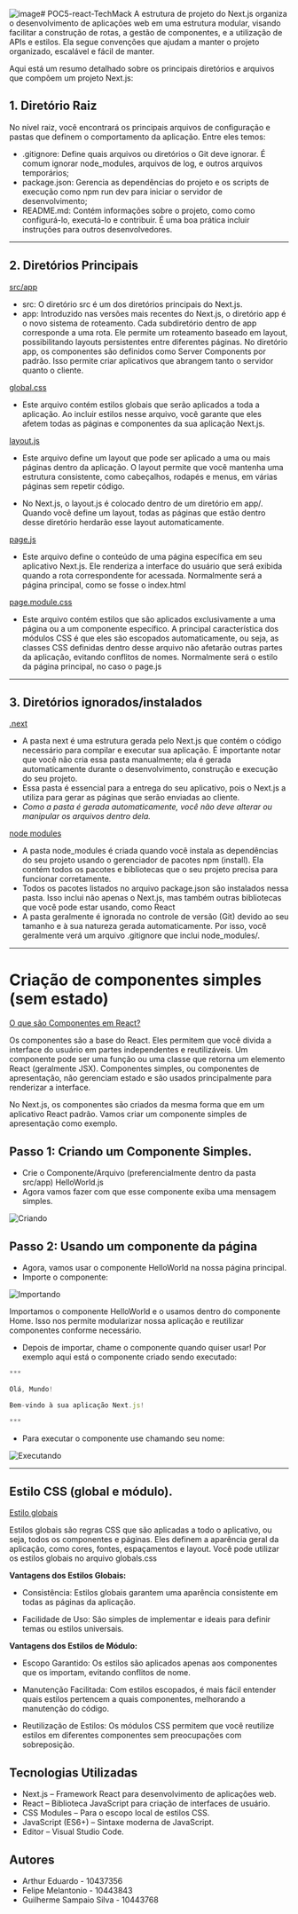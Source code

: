 ![image](https://github.com/user-attachments/assets/81462f66-bd2f-4b8e-acec-c2c06fed4306)# POC5-react-TechMack
A estrutura de projeto do Next.js organiza o desenvolvimento de aplicações web em uma estrutura modular, visando facilitar
 a construção de rotas, a gestão de componentes, e a utilização de APIs e estilos. Ela segue convenções que ajudam a manter o projeto organizado, escalável e fácil de manter.

 Aqui está um resumo detalhado sobre os principais diretórios e arquivos que compõem um projeto Next.js:
 ## 1. Diretório Raiz 
 No nível raiz, você encontrará os principais arquivos de configuração e pastas que definem o comportamento da aplicação. Entre eles temos:
 - .gitignore: Define quais arquivos ou diretórios o Git deve ignorar. É comum ignorar node_modules, arquivos de log, e outros arquivos temporários;
 - package.json: Gerencia as dependências do projeto e os scripts de execução como npm run dev para iniciar o servidor de desenvolvimento;
 - README.md: Contém informações sobre o projeto, como como configurá-lo, executá-lo e contribuir. É uma boa prática incluir instruções para outros desenvolvedores.
- - - 
## 2. Diretórios Principais
[src/app](#) 
- src: O diretório src é um dos diretórios principais do Next.js.
- app: Introduzido nas versões mais recentes do Next.js, o diretório app é o novo sistema de roteamento. Cada subdiretório dentro de app corresponde a uma rota. Ele permite um roteamento baseado em layout, possibilitando layouts persistentes entre diferentes páginas. No diretório app, os componentes são definidos como Server Components por padrão. Isso permite criar aplicativos que abrangem tanto o servidor quanto o cliente.
  
[global.css](#)
- Este arquivo contém estilos globais que serão aplicados a toda a aplicação. Ao incluir estilos nesse arquivo, você garante que eles afetem todas as páginas e componentes da sua aplicação Next.js.

[layout.js](#)
- Este arquivo define um layout que pode ser aplicado a uma ou mais páginas dentro da aplicação. O layout permite que você mantenha uma estrutura consistente, como cabeçalhos, rodapés e menus, em várias páginas sem repetir código.

- No Next.js, o layout.js é colocado dentro de um diretório em app/. Quando você define um layout, todas as páginas que estão dentro desse diretório herdarão esse layout automaticamente.

[page.js](#)
- Este arquivo define o conteúdo de uma página específica em seu aplicativo Next.js. Ele renderiza a interface do usuário que será exibida quando a rota correspondente for acessada. Normalmente será a página principal, como se fosse o index.html

[page.module.css](#)
- Este arquivo contém estilos que são aplicados exclusivamente a uma página ou a um componente específico. A principal característica dos módulos CSS é que eles são escopados automaticamente, ou seja, as classes CSS definidas dentro desse arquivo não afetarão outras partes da aplicação, evitando conflitos de nomes. Normalmente será o estilo da página principal, no caso o page.js
- - - 
## 3. Diretórios ignorados/instalados 
[.next](#)
- A pasta next é uma estrutura gerada pelo Next.js que contém o código necessário para compilar e executar sua aplicação. É importante notar que você não cria essa pasta manualmente; ela é gerada automaticamente durante o desenvolvimento, construção e execução do seu projeto.
- Essa pasta é essencial para a entrega do seu aplicativo, pois o Next.js a utiliza para gerar as páginas que serão enviadas ao cliente.
- *Como a pasta é gerada automaticamente, você não deve alterar ou manipular os arquivos dentro dela.*

[node modules](#)
- A pasta node_modules é criada quando você instala as dependências do seu projeto usando o gerenciador de pacotes npm (install). Ela contém todos os pacotes e bibliotecas que o seu projeto precisa para funcionar corretamente.
- Todos os pacotes listados no arquivo package.json são instalados nessa pasta. Isso inclui não apenas o Next.js, mas também outras bibliotecas que você pode estar usando, como React
- A pasta geralmente é ignorada no controle de versão (Git) devido ao seu tamanho e à sua natureza gerada automaticamente. Por isso, você geralmente verá um arquivo .gitignore que inclui node_modules/.
- - - 
# Criação de componentes simples (sem estado)
[O que são Componentes em React?](#)

Os componentes são a base do React. Eles permitem que você divida a interface do usuário em partes independentes e reutilizáveis. Um componente pode ser uma função ou uma classe que retorna um elemento React (geralmente JSX). Componentes simples, ou componentes de apresentação, não gerenciam estado e são usados principalmente para renderizar a interface.

No Next.js, os componentes são criados da mesma forma que em um aplicativo React padrão. Vamos criar um componente simples de apresentação como exemplo.

## Passo 1: Criando um Componente Simples.
- Crie o Componente/Arquivo (preferencialmente dentro da pasta src/app) HelloWorld.js
- Agora vamos fazer com que esse componente exiba uma mensagem simples.
  
![Criando](https://github.com/ArthurEdu05/POC5-react-TechMack/blob/main/Imagens%20para%20o%20readme/criando.png)

## Passo 2: Usando um componente da página 
- Agora, vamos usar o componente HelloWorld na nossa página principal.
- Importe o componente:
  
![Importando](https://github.com/ArthurEdu05/POC5-react-TechMack/blob/main/Imagens%20para%20o%20readme/importando.png)

Importamos o componente HelloWorld e o usamos dentro do componente Home. Isso nos permite modularizar nossa aplicação e reutilizar componentes conforme necessário.
- Depois de importar, chame o componente quando quiser usar! Por exemplo aqui está o componente criado sendo executado:
``` js
***

Olá, Mundo!

Bem-vindo à sua aplicação Next.js!

***
```
- Para executar o componente use chamando seu nome:

![Executando](https://github.com/ArthurEdu05/POC5-react-TechMack/blob/main/Imagens%20para%20o%20readme/executando.png)
- - -
## Estilo CSS (global e módulo).
[Estilo globais](#)

Estilos globais são regras CSS que são aplicadas a todo o aplicativo, ou seja, todos os componentes e páginas. Eles definem a aparência geral da aplicação, como cores, fontes, espaçamentos e layout. Você pode utilizar os estilos globais no arquivo globals.css

**Vantagens dos Estilos Globais:** 
- Consistência: Estilos globais garantem uma aparência consistente em todas as páginas da aplicação.

- Facilidade de Uso: São simples de implementar e ideais para definir temas ou estilos universais.

**Vantagens dos Estilos de Módulo:**
- Escopo Garantido: Os estilos são aplicados apenas aos componentes que os importam, evitando conflitos de nome.

- Manutenção Facilitada: Com estilos escopados, é mais fácil entender quais estilos pertencem a quais componentes, melhorando a manutenção do código.

- Reutilização de Estilos: Os módulos CSS permitem que você reutilize estilos em diferentes componentes sem preocupações com sobreposição.

## Tecnologias Utilizadas 
- Next.js – Framework React para desenvolvimento de aplicações web.
- React – Biblioteca JavaScript para criação de interfaces de usuário.
- CSS Modules – Para o escopo local de estilos CSS.
- JavaScript (ES6+) – Sintaxe moderna de JavaScript.
- Editor – Visual Studio Code.
  
## Autores
- Arthur Eduardo - 10437356
- Felipe Melantonio - 10443843
- Guilherme Sampaio Silva - 10443768


  
